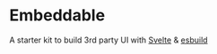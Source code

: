 # Embeddable

A starter kit to build 3rd party UI with [Svelte](https://svelte.dev/) & [esbuild](https://esbuild.github.io/)
